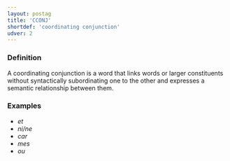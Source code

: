 ```yaml
---
layout: postag
title: 'CCONJ'
shortdef: 'coordinating conjunction'
udver: 2
---
```


### Definition
A coordinating conjunction is a word that links words or larger constituents without syntactically subordinating one to the other and expresses a semantic relationship between them.

### Examples

- _et_
- _ni/ne_
- _car_
- _mes_
- _ou_
